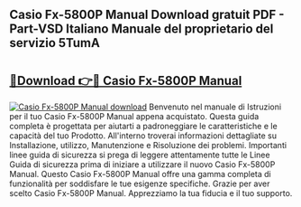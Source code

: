## Casio Fx-5800P Manual Download gratuit PDF - Part-VSD Italiano Manuale del proprietario del servizio 5TumA

# <h2><a href="http://dfbeci.blite.top/?on=Casio+Fx-5800P+Manual">🔗Download 👉🔴 Casio Fx-5800P Manual</a></h2>

[![Casio Fx-5800P Manual download](https://i.imgur.com/lujVjoI.png)](http://dfbeci.blite.top/?on=Casio+Fx-5800P+Manual)
Benvenuto nel manuale di Istruzioni per il tuo Casio Fx-5800P Manual appena acquistato. Questa guida completa è progettata per aiutarti a padroneggiare le caratteristiche e le capacità del tuo Prodotto. All'interno troverai informazioni dettagliate su Installazione, utilizzo, Manutenzione e Risoluzione dei problemi. Importanti linee guida di sicurezza si prega di leggere attentamente tutte le Linee Guida di sicurezza prima di iniziare a utilizzare il nuovo Casio Fx-5800P Manual. Questo Casio Fx-5800P Manual offre una gamma completa di funzionalità per soddisfare le tue esigenze specifiche. Grazie per aver scelto Casio Fx-5800P Manual. Apprezziamo la tua fiducia e il tuo supporto.
